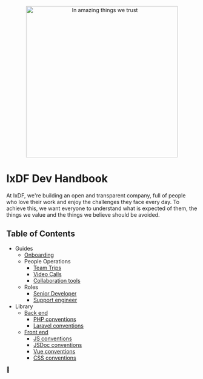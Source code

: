 <p align="center"><img src="https://public-media.interaction-design.org/images/idf-logo-full-expanded.svg" alt="In amazing things we trust" width="400"></p>

# IxDF Dev Handbook

At IxDF, we're building an open and transparent company, full of people who love their work and enjoy the challenges they face every day.
To achieve this, we want everyone to understand what is expected of them, the things we value and the things we believe should be avoided.

## Table of Contents

-   Guides
    -   [Onboarding](/guides/onboarding/README.md)
    -   People Operations
        -   [Team Trips](/guides/people-operations/team-trips.md)
        -   [Video Calls](/guides/people-operations/video-calls.md)
        -   [Collaboration tools](/guides/collaboration-tools.md)
    -   Roles
        -   [Senior Developer](/guides/roles/senior-developer.md)
        -   [Support engineer](/guides/roles/support-engineer.md)
-   Library
    -   [Back end](/library/backend/README.md)
        -   [PHP conventions](/library/backend/conventions--php.md)
        -   [Laravel conventions](/library/backend/conventions--laravel.md)
    -   [Front end](/library/frontend/README.md)
        -   [JS conventions](/library/frontend/conventions--js.md)
        -   [JSDoc conventions](/library/frontend/conventions--jsdoc.md)
        -   [Vue conventions](/library/frontend/conventions--vue.md)
        -   [CSS conventions](/library/frontend/conventions--css.md)

🦄
